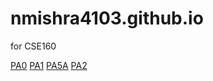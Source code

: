 # nmishra4103.github.io
for CSE160

[PA0](https://nmishra4103.github.io/PA0/features.html)
[PA1](https://nmishra4103.github.io/PA1/features.html)
[PA5A](https://nmishra4103.github.io/PA5A/features.html)
[PA2](https://nmishra4103.github.io/PA2/features.html)

